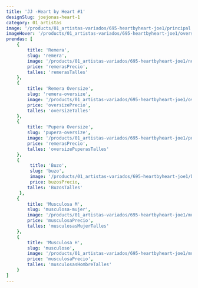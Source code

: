 ```yaml
---
title: 'JJ -Heart by Heart #1'
designSlug: joejonas-heart-1
category: 01_artistas
image: '/products/01_artistas-variados/695-heartbyheart-joe1/principal.jpg'
imageHover: '/products/01_artistas-variados/695-heartbyheart-joe1/oversize.jpg'
prendas: [
    {   
        title: 'Remera',
        slug: 'remera',          
        image: '/products/01_artistas-variados/695-heartbyheart-joe1/normal.jpg',
        price: 'remerasPrecio',
        talles: 'remerasTalles'
    },
    {
        title: 'Remera Oversize',
        slug: 'remera-oversize',
        image: '/products/01_artistas-variados/695-heartbyheart-joe1/oversize.jpg',
        price: 'oversizePrecio',
        talles: 'oversizeTalles'
    },
    {
        title: 'Pupera Oversize',
        slug: 'pupera-oversize',
        image: '/products/01_artistas-variados/695-heartbyheart-joe1/pupera.jpg',
        price: 'remerasPrecio',
        talles: 'oversizePuperasTalles'
    },
    {
         title: 'Buzo',
         slug: 'buzo',
         image: '/products/01_artistas-variados/695-heartbyheart-joe1/buzo.jpg',
         price: buzosPrecio,
        talles: 'BuzosTalles'
     },
    {
        title: 'Musculosa M',
        slug: 'musculosa-mujer',
        image: '/products/01_artistas-variados/695-heartbyheart-joe1/musculosa.jpg',
        price: 'musculosaPrecio',
        talles: 'musculosasMujerTalles'
    },
    {
        title: 'Musculosa H',
        slug: 'musculoso',
        image: '/products/01_artistas-variados/695-heartbyheart-joe1/musculoso.jpg',
        price: 'musculosaPrecio',
        talles: 'musculosasHombreTalles'
    }
]
---
```

